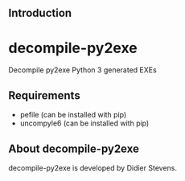 ## Introduction

# decompile-py2exe

Decompile py2exe Python 3 generated EXEs

## Requirements

- pefile (can be installed with pip)
- uncompyle6 (can be installed with pip)

## About decompile-py2exe

decompile-py2exe is developed by Didier Stevens.

